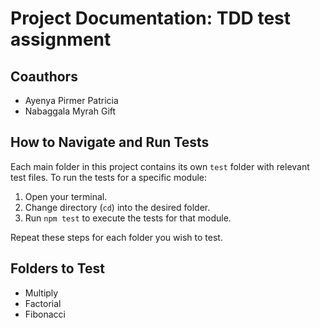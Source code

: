 
 # Project Documentation: TDD test assignment
 
  ## Coauthors
 - Ayenya Pirmer Patricia
 - Nabaggala Myrah Gift
 
 ## How to Navigate and Run Tests
  Each main folder in this project contains its own `test` folder with relevant test files.
 To run the tests for a specific module:
 1. Open your terminal.
 2. Change directory (`cd`) into the desired folder.
 3. Run `npm test` to execute the tests for that module.
 
  Repeat these steps for each folder you wish to test.

## Folders to Test
* Multiply
* Factorial
* Fibonacci


 